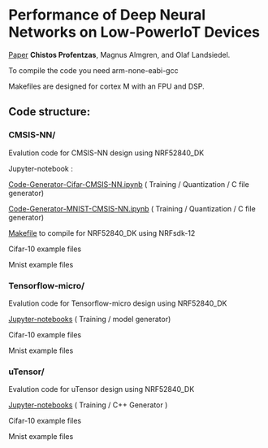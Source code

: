 # Performance of Deep Neural Networks on Low-PowerIoT Devices
[Paper](https://dl.acm.org/doi/abs/10.1145/3458473.3458823)
<b>Chistos Profentzas</b>, Magnus Almgren, and Olaf Landsiedel.


To compile the code you need arm-none-eabi-gcc

Makefiles are designed for cortex M with an FPU and DSP. 

## Code structure:

### CMSIS-NN/
 Evalution code for CMSIS-NN design using NRF52840_DK
 
Jupyter-notebook : 

[Code-Generator-Cifar-CMSIS-NN.ipynb](./CMSIS-NN/Cifar-Models/Code-Generator-Cifar-CMSIS-NN.ipynb) ( Training / Quantization / C file generator)

[Code-Generator-MNIST-CMSIS-NN.ipynb](./CMSIS-NN/MNIST-Models/Code-Generator-MNIST-CMSIS-NN.ipynb) ( Training / Quantization / C file generator)

[Makefile](./CMSIS-NN/Cifar-Models/pca10056/blank/armgcc/Makefile) to compile for NRF52840_DK using NRFsdk-12

Cifar-10 example files
 
Mnist example files

 
### Tensorflow-micro/
 Evalution code for Tensorflow-micro design using NRF52840_DK

[Jupyter-notebooks](./Tensorflow-micro/CIFAR-Models/src/Generate-model.ipynb) ( Training / model generator) 

Cifar-10 example files
 
Mnist example files
 
 
 ### uTensor/
 Evalution code for uTensor design using NRF52840_DK


[Jupyter-notebooks](./uTensor/Cifar-Models/Generate-Cifar-for-Utensor-.ipynb) ( Training / C++ Generator ) 
 
Cifar-10 example files
 
Mnist example files
